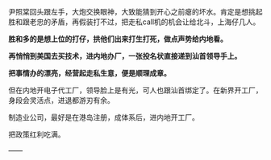 尹照棠回头跟左手，大炮交换眼神，大致能猜到开心之前瘪的坏水。肯定是想挑起胜和跟老忠的矛盾，再假装打不过，把走私call机的机会让给北斗，上海仔几人。

**胜和多的是想上位的打仔，拱他们出来打生打死，做点声势给内地看。**

**再悄悄到美国去买技术，进内地办厂，一张投名状直接递到汕首领导手上。**

**把事情办的漂亮，经营起走私生意，便是顺理成章。**

但在内地开电子代工厂，领导脸上是有光，可人也跟汕首绑定了。在新界开工厂，身段会灵活点，进退都游刃有余。

制造业公司，最好是在港岛注册，成体系后，进内地开工厂。

把政策红利吃满。

——

